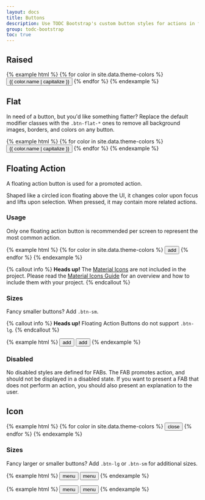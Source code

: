```yaml
---
layout: docs
title: Buttons
description: Use TODC Bootstrap's custom button styles for actions in forms, dialogs, and more with support for multiple sizes, states, and more.
group: todc-bootstrap
toc: true
---
```


## Raised

{% example html %}
{% for color in site.data.theme-colors %}
<button type="button" class="btn btn-raised-{{ color.name }}">{{ color.name | capitalize }}</button>
{% endfor %}
{% endexample %}

## Flat

In need of a button, but you'd like something flatter? Replace the default modifier classes with the <code>.btn-flat-*</code> ones to remove all background images, borders, and colors on any button.

{% example html %}
{% for color in site.data.theme-colors %}
<button type="button" class="btn btn-flat-{{ color.name }}">{{ color.name | capitalize }}</button>
{% endfor %}
{% endexample %}

## Floating Action

A floating action button is used for a promoted action.

Shaped like a circled icon floating above the UI, it changes color upon focus and lifts upon selection. When pressed, it may contain more related actions.

### Usage

Only one floating action button is recommended per screen to represent the most common action.

{% example html %}
{% for color in site.data.theme-colors %}
<button type="button" class="btn btn-fab-{{ color.name }}"><span class="material-icons">add</span></button>
{% endfor %}
{% endexample %}

{% callout info %}
**Heads up!** The [Material Icons](https://material.io/icons/) are not included in the project. Please read the [Material Icons Guide](https://google.github.io/material-design-icons/) for an overview and how to include them with your project.
{% endcallout %}

### Sizes

Fancy smaller buttons? Add `.btn-sm`.

{% callout info %}
**Heads up!** Floating Action Buttons do not support `.btn-lg`.
{% endcallout %}

{% example html %}
<button type="button" class="btn btn-fab-primary"><span class="material-icons">add</span></button>
<button type="button" class="btn btn-fab-primary btn-sm"><span class="material-icons">add</span></button>
{% endexample %}

### Disabled

No disabled styles are defined for FABs. The FAB promotes action, and should not be displayed in a disabled state. If you want to present a FAB that does not perform an action, you should also present an explanation to the user.

## Icon

{% example html %}
{% for color in site.data.theme-colors %}
<button type="button" class="btn btn-icon-{{ color.name }}"><span class="material-icons">close</span></button>
{% endfor %}
{% endexample %}

### Sizes

Fancy larger or smaller buttons? Add `.btn-lg` or `.btn-sm` for additional sizes.

{% example html %}
<button type="button" class="btn btn-icon-primary btn-lg"><span class="material-icons">menu</span></button>
<button type="button" class="btn btn-icon-secondary btn-lg"><span class="material-icons">menu</span></button>
{% endexample %}

{% example html %}
<button type="button" class="btn btn-icon-primary btn-sm"><span class="material-icons">menu</span></button>
<button type="button" class="btn btn-icon-secondary btn-sm"><span class="material-icons">menu</span></button>
{% endexample %}
